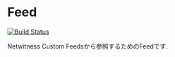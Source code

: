 # Feed
[![Build Status](https://travis-ci.org/netwitness999/feed.svg?branch=master)](https://travis-ci.org/netwitness999/feed)

Netwitness Custom Feedsから参照するためのFeedです.
